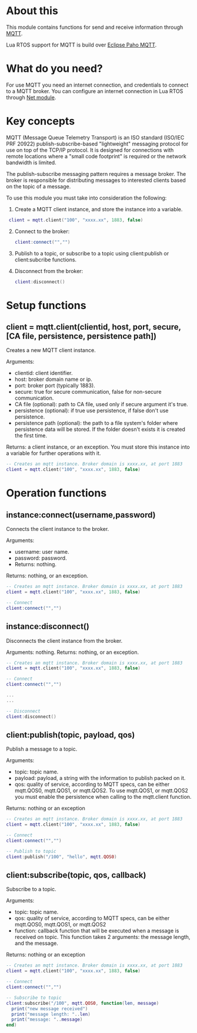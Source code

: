# About this

This module contains functions for send and receive information through [MQTT](http://docs.oasis-open.org/mqtt/mqtt/v3.1.1/os/mqtt-v3.1.1-os.html).

Lua RTOS support for MQTT is build over [Eclipse Paho MQTT](https://github.com/eclipse/paho.mqtt.c).

# What do you need?

For use MQTT you need an internet connection, and credentials to connect to a MQTT broker. You can configure an internet connection in Lua RTOS through [Net module](https://github.com/whitecatboard/Lua-RTOS-ESP32/wiki/Net-module).

# Key concepts

MQTT (Message Queue Telemetry Transport) is an ISO standard (ISO/IEC PRF 20922) publish-subscribe-based "lightweight" messaging protocol for use on top of the TCP/IP protocol. It is designed for connections with remote locations where a "small code footprint" is required or the network bandwidth is limited.

The publish-subscribe messaging pattern requires a message broker. The broker is responsible for distributing messages to interested clients based on the topic of a message.

To use this module you must take into consideration the following:

1. Create a MQTT client instance, and store the instance into a variable.

  ```lua
   client = mqtt.client("100", "xxxx.xx", 1883, false)
   ```

2. Connect to the broker:

   ```lua
   client:connect("","")
   ```

3. Publish to a topic, or subscribe to a topic using client:publish or client:subcribe functions.

4. Disconnect from the broker:

   ```lua
   client:disconnect()
   ```

# Setup functions

## client = mqtt.client(clientid, host, port, secure, [CA file, persistence, persistence path])

Creates a new MQTT client instance.

Arguments:

* clientid: client identifier.
* host: broker domain name or ip.
* port: broker port (typically 1883).
* secure: true for secure communication, false for non-secure communication.
* CA file (optional): path to CA file, used only if secure argument it's true.
* persistence (optional): if true use persistence, if false don't use persistence.
* persistence path (optional): the path to a file system's folder where persistence data will be stored. If the folder doesn't exists it is created the first time.

Returns: a client instance, or an exception. You must store this instance into a variable for further operations with it.

```lua
-- Creates an mqtt instance. Broker domain is xxxx.xx, at port 1883
client = mqtt.client("100", "xxxx.xx", 1883, false)
```

# Operation functions

## instance:connect(username,password)

Connects the client instance to the broker.

Arguments:

* username: user name.
* password: password.
* Returns: nothing.

Returns: nothing, or an exception.

```lua
-- Creates an mqtt instance. Broker domain is xxxx.xx, at port 1883
client = mqtt.client("100", "xxxx.xx", 1883, false)

-- Connect
client:connect("","")
```

## instance:disconnect()

Disconnects the client instance from the broker.

Arguments: nothing.
Returns: nothing, or an exception.

```lua
-- Creates an mqtt instance. Broker domain is xxxx.xx, at port 1883
client = mqtt.client("100", "xxxx.xx", 1883, false)

-- Connect
client:connect("","")

...
...

-- Disconnect
client:disconnect()
```

## client:publish(topic, payload, qos)

Publish a message to a topic.

Arguments:

* topic: topic name.
* payload: payload, a string with the information to publish packed on it.
* qos: quality of service, according to MQTT specs, can be either mqtt.QOS0, mqtt.QOS1, or mqtt.QOS2. To use mqtt.QOS1, or mqtt.QOS2 you must enable the persistence when calling to the mqtt.client function.

Returns: nothing or an exception

```lua
-- Creates an mqtt instance. Broker domain is xxxx.xx, at port 1883
client = mqtt.client("100", "xxxx.xx", 1883, false)

-- Connect
client:connect("","")

-- Publish to topic
client:publish("/100", "hello", mqtt.QOS0)
```

## client:subscribe(topic, qos, callback)

Subscribe to a topic.

Arguments:

* topic: topic name.
* qos: quality of service, according to MQTT specs, can be either mqtt.QOS0, mqtt.QOS1, or mqtt.QOS2
* function: callback function that will be executed when a message is received on topic. This function takes 2 arguments: the message length, and the message.

Returns: nothing or an exception

```lua
-- Creates an mqtt instance. Broker domain is xxxx.xx, at port 1883
client = mqtt.client("100", "xxxx.xx", 1883, false)

-- Connect
client:connect("","")

-- Subscribe to topic
client:subscribe("/100", mqtt.QOS0, function(len, message)
  print("new message received")
  print("message length: "..len)
  print("message: "..message)
end)
```
